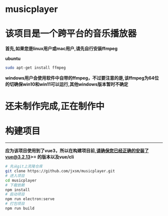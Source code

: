 # musicplayer

# 该项目是一个跨平台的音乐播放器

**首先,如果您是linux用户或mac用户,请先自行安装ffmpeg**

**ubuntu**
```bash
sudo apt-get install ffmpeg
```

**windows用户会使用软件中自带的ffmpeg，不过要注意的是,该ffmpeg为64位的切确保win10和win11可以运行,其他windows版本暂时不确定**

# 还未制作完成,正在制作中


# 构建项目
****

**应为该项目使用到了vue3，所以在构建项目前,请确保您已经正确的安装了vue@3.2.13>= 的版本以及vue/cli**


```bash
# 先从git上克隆仓库
git clone https://github.com/jxsm/musicplayer.git
# 进入项目
cd musicplayer
# 下载依赖
npm install
# 启动项目
npm run electron:serve
# 打包项目
npm run build

```


